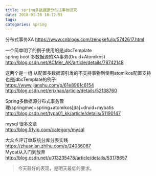 ```yaml
---
title: spring多数据源分布式事物研究
date: 2018-01-28 18:12:51
tags:
categories: spring
---
```


分布式事务XA  https://www.cnblogs.com/zengkefu/p/5742617.html  

一个简单明了的例子使用的是jdbcTemplate  
spring boot 多数据源的XA事务(Druid+Atomikos) http://blog.csdn.net/ACMer_AK/article/details/78742148  

这两个是一组 从配置多数据源引发的不支持事物到使用atomikos配置支持  
也是jdbcTemplate的例子  
https://www.jianshu.com/p/61e8961c6154  
http://blog.csdn.net/erixhao/article/details/52138760  

Spring多数据源分布式事务管理/springmvc+spring+atomikos[jta]+druid+mybatis  
http://blog.csdn.net/typa01_kk/article/details/51190147  
<!--more-->

mysql 很多文章  
http://blog.51yip.com/category/mysql  


大众点评订单系统分库分表实践  
https://zhuanlan.zhihu.com/p/24036067  
Mycat从入门到放弃  
http://blog.csdn.net/u013235478/article/details/53178657



<blockquote class="blockquote-center">今天最好的表现，是明天最低的要求。</blockquote>